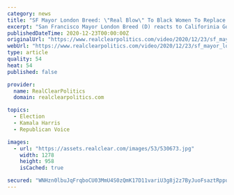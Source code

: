 ```yaml
---
category: news
title: "SF Mayor London Breed: \"Real Blow\" To Black Women To Replace Kamala Harris With Alex Padilla"
excerpt: "San Francisco Mayor London Breed (D) reacts to Califorinia Gov. Gavin Newsom (D) deciding to pick California Secretary of State Alex Padilla (D) to replace President-elect Kamala Harris in the U.S. Senate: \"She was the only African-American woman in the Senate at this time and when you think about the history of this country and the challenges for African-Americans,"
publishedDateTime: 2020-12-23T00:00:00Z
originalUrl: "https://www.realclearpolitics.com/video/2020/12/23/sf_mayor_london_breed_real_blow_to_black_women_to_replace_kamala_harris_with_alex_padilla.html#!"
webUrl: "https://www.realclearpolitics.com/video/2020/12/23/sf_mayor_london_breed_real_blow_to_black_women_to_replace_kamala_harris_with_alex_padilla.html#!"
type: article
quality: 54
heat: 54
published: false

provider:
  name: RealClearPolitics
  domain: realclearpolitics.com

topics:
  - Election
  - Kamala Harris
  - Republican Voice

images:
  - url: "https://assets.realclear.com/images/53/530673.jpg"
    width: 1278
    height: 958
    isCached: true

secured: "WNHzn0lbuJqFrqboCU03MmU4S0zQmK17D11variU3g8j2z7ByJuoFsaztRppuwK0czfdilTWP9f9llRy0h/tvBF7WDAz2zM6u/V2q1kdVKR62HJzbMJ3zEThuHSNIM89fRDrJ/QIdS2uA04CqIvBc/pyDuJYsiODDhiz0KZq6qbFc1Y9YaBIHkTM/XoVIM/eaqU6D56TMKYC1THTOvmzttxCQH75bBDe756XYm3OTdmPZevEqrK5WGorcyg4eoF4tpk7zmdQC7lmalvSifoLV0h6qE5n1mD289m76rBnmd5Fpi9/egUh8qw2E/agjqW2HhTELfzmkFm0r3IRAJhNjYMSuQKZnFrI+20F0QI/u2k=;lj0pHzWxFvde0V6Z1gBweg=="
---
```


